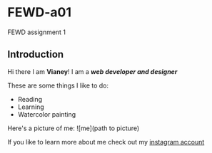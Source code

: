 # FEWD-a01
FEWD assignment 1

## Introduction
Hi there I am **Vianey**! I am a _**web developer and designer**_

These are some things I like to do:
* Reading
* Learning
* Watercolor painting

Here's a picture of me:
![me](path to picture)

If you like to learn more about me check out my [instagram account](https://www.instagram.com/vi.duggins/)
